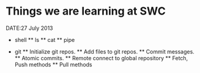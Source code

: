 Things we are learning at SWC
=============================
DATE:27 July 2013

* shell
** ls
** cat
** pipe

* git
** Initialize git repos.
** Add files to git repos.
** Commit messages.
** Atomic commits.
** Remote connect to global repository
** Fetch, Push methods
** Pull methods

